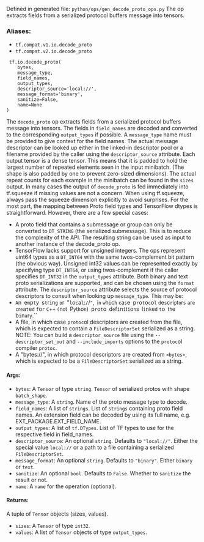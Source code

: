 Defined in generated file: `python/ops/gen_decode_proto_ops.py`
The op extracts fields from a serialized protocol buffers message into tensors.
### Aliases:
- `tf.compat.v1.io.decode_proto`
- `tf.compat.v2.io.decode_proto`

```
 tf.io.decode_proto(
    bytes,
    message_type,
    field_names,
    output_types,
    descriptor_source='local://',
    message_format='binary',
    sanitize=False,
    name=None
)
```
The `decode_proto` op extracts fields from a serialized protocol buffers message into tensors. The fields in `field_names` are decoded and converted to the corresponding `output_types` if possible.
A `message_type` name must be provided to give context for the field names. The actual message descriptor can be looked up either in the linked-in descriptor pool or a filename provided by the caller using the `descriptor_source` attribute.
Each output tensor is a dense tensor. This means that it is padded to hold the largest number of repeated elements seen in the input minibatch. (The shape is also padded by one to prevent zero-sized dimensions). The actual repeat counts for each example in the minibatch can be found in the `sizes` output. In many cases the output of `decode_proto` is fed immediately into tf.squeeze if missing values are not a concern. When using tf.squeeze, always pass the squeeze dimension explicitly to avoid surprises.
For the most part, the mapping between Proto field types and TensorFlow dtypes is straightforward. However, there are a few special cases:
- A proto field that contains a submessage or group can only be converted to `DT_STRING` (the serialized submessage). This is to reduce the complexity of the API. The resulting string can be used as input to another instance of the decode_proto op.
- TensorFlow lacks support for unsigned integers. The ops represent uint64 types as a `DT_INT64` with the same twos-complement bit pattern (the obvious way). Unsigned int32 values can be represented exactly by specifying type `DT_INT64`, or using twos-complement if the caller specifies `DT_INT32` in the `output_types` attribute.
Both binary and text proto serializations are supported, and can be chosen using the `format` attribute.
The `descriptor_source` attribute selects the source of protocol descriptors to consult when looking up `message_type`. This may be:
- ``A``n`` ``e``m``p``t``y`` ``s``t``r``i``n``g`` ``o``r`` ``"``l``o``c``a``l``:``/``/``"``,`` ``i``n`` ``w``h``i``c``h`` ``c``a``s``e`` ``p``r``o``t``o``c``o``l`` ``d``e``s``c``r``i``p``t``o``r``s`` ``a``r``e`` ``c``r``e``a``t``e``d`` ``f``o``r`` ``C``+``+`` ``(``n``o``t`` ``P``y``t``h``o``n``)`` ``p``r``o``t``o`` ``d``e``f``i``n``i``t``i``o``n``s`` ``l``i``n``k``e``d`` ``t``o`` ``t``h``e`` ``b``i``n``a``r``y``.``
- A file, in which case `protoc`ol descriptors are created from the file, which is expected to contain a `FileDescriptorSet` serialized as a string. NOTE: You can build a `descriptor_source` file using the `--descriptor_set_out` and `--include_imports` options to the `protoc`ol compiler `protoc`.
- A "bytes://", in which protocol descriptors are created from `<bytes>`, which is expected to be a `FileDescriptorSet` serialized as a string.
#### Args:
- `bytes`: A `Tensor` of type `string`. `Tensor` of serialized protos with shape `batch_shape`.
- `message_type`: A `string`. Name of the proto message type to decode.
- `field_names`: A list of `strings`. List of `strings` containing proto field names. An extension field can be decoded by using its full name, e.g. EXT_PACKAGE.EXT_FIELD_NAME.
- `output_types`: A list of `tf.DTypes`. List of TF types to use for the respective field in field_names.
- `descriptor_source`: An optional `string`. Defaults to `"local://"`. Either the special value `local://` or a path to a file containing a serialized `FileDescriptorSet`.
- `message_format`: An optional `string`. Defaults to `"binary"`. Either `binary` or `text`.
- `sanitize`: An optional `bool`. Defaults to `False`. Whether to `sanitize` the result or not.
- `name`: A `name` for the operation (optional).
#### Returns:
A tuple of `Tensor` objects (sizes, values).
- `sizes`: A `Tensor` of type `int32`.
- `values`: A list of `Tensor` objects of type `output_types`.
